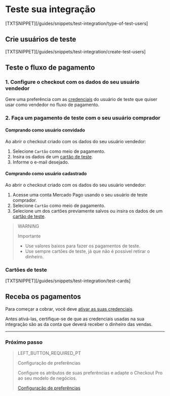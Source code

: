 # Teste sua integração

[TXTSNIPPET][/guides/snippets/test-integration/type-of-test-users]

## Crie usuários de teste 

[TXTSNIPPET][/guides/snippets/test-integration/create-test-users]

## Teste o fluxo de pagamento

### 1. Configure o checkout com os dados do seu usuário vendedor

Gere uma preferência com as [credenciais]([FAKER][CREDENTIALS][URL]) do usuário de teste que quiser usar como vendedor no fluxo de pagamento.

### 2. Faça um pagamento de teste com o seu usuário comprador

#### Comprando como usuário convidado

Ao abrir o checkout criado com os dados do seu usuário vendedor:

1. Selecione `Cartão` como meio de pagamento.
2. Insira os dados de um [cartão de teste](https://www.mercadopago[FAKER][URL][DOMAIN]/developers/pt/guides/online-payments/checkout-pro/test-integration#bookmark_cartões_de_teste).
3. Informe o e-mail desejado.

#### Comprando como usuário cadastrado

Ao abrir o checkout criado com os dados do seu usuário vendedor:

1. Acesse uma conta Mercado Pago usando o seu usuário de teste comprador.
2. Selecione `Cartão` como meio de pagamento.
3. Selecione um dos cartões previamente salvos ou insira os dados de um [cartão de teste](https://www.mercadopago[FAKER][URL][DOMAIN]/developers/pt/guides/online-payments/checkout-pro/test-integration#bookmark_cartões_de_teste).

>WARNING
>
>Importante
>
> * Use valores baixos para fazer os pagamentos de teste.
> * Use sempre cartões de teste, já que não é possível retirar o dinheiro.

### Cartões de teste

[TXTSNIPPET][/guides/snippets/test-integration/test-cards]

## Receba os pagamentos

Para começar a cobrar, você deve [ativar as suas credenciais]([FAKER][CREDENTIALS][URL]).

Antes ativá-las, certifique-se de que as credenciais usadas na sua integração são as da conta que deverá receber o dinheiro das vendas.

---

### Próximo passo

> LEFT_BUTTON_REQUIRED_PT
>
> Configuração de preferências
>
> Configure os atributos de suas preferências e adapte o Checkout Pro ao seu modelo de negócios. 
>
> [Configuração de preferências](https://www.mercadopago[FAKER][URL][DOMAIN]/developers/pt/guides/online-payments/checkout-pro/configurations)



